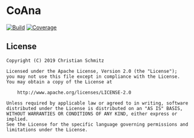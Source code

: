 # CoAna
[![Build][travis-svg]][travis]
[![Coverage][codecov-svg]][codecov]


## License

    Copyright (C) 2019 Christian Schmitz

    Licensed under the Apache License, Version 2.0 (the "License");
    you may not use this file except in compliance with the License.
    You may obtain a copy of the License at

        http://www.apache.org/licenses/LICENSE-2.0

    Unless required by applicable law or agreed to in writing, software
    distributed under the License is distributed on an "AS IS" BASIS,
    WITHOUT WARRANTIES OR CONDITIONS OF ANY KIND, either express or implied.
    See the License for the specific language governing permissions and
    limitations under the License.


  [travis-svg]: https://travis-ci.com/tynn-xyz/CoAna.svg
  [travis]: https://travis-ci.com/tynn-xyz/CoAna
  [codecov-svg]: https://codecov.io/gh/tynn-xyz/CoAna/badge.svg
  [codecov]: https://codecov.io/gh/tynn-xyz/CoAna
